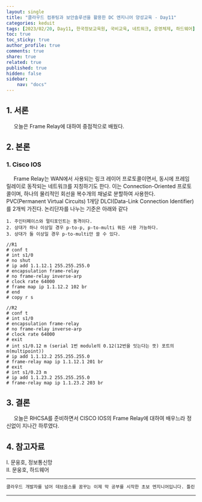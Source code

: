 ```yaml
---
layout: single
title: "클라우드 컴퓨팅과 보안솔루션을 활용한 DC 엔지니어 양성교육 - Day11"
categories: keduit
tags: [2023/02/20, Day11, 한국정보교육원, 국비교육, 네트워크, 운영체제, 하드웨어]
toc: true
toc_sticky: true
author_profile: true
comments: true
share: true
related: true
published: true
hidden: false
sidebar: 
    nav: "docs"
---
```


## 1. 서론  

&nbsp;&nbsp;&nbsp;&nbsp; 오늘은 Frame Relay에 대하여 중점적으로 배웠다.

## 2. 본론  

### 1. Cisco IOS  

&nbsp;&nbsp;&nbsp;&nbsp; Frame Relay는 WAN에서 사용되는 링크 레이어 프로토콜이면서, 동시에 프레임 릴레이로 동작되는 네트워크를 지칭하기도 한다. 이는 Connection-Oriented 프로토콜이며, 하나의 물리적인 회선을 복수개의 채널로 분할하여 사용한다. PVC(Permanent Virtual Circuits) 1개당 DLCI(Data-Link Connection Identifier)를 2개씩 가진다. 논리단자를 나누는 기준은 아래와 같다

```
1. 주인터페이스와 멀티포인트는 동격이다.
2. 상대가 하나 이상일 경우 p-to-p, p-to-multi 뭐든 사용 가능하다.
3. 상대가 둘 이상일 경우 p-to-multi만 쓸 수 있다.
```

```
//R1
# conf t
# int s1/0
# no shut
# ip add 1.1.12.1 255.255.255.0
# encapsulation frame-relay
# no frame-relay inverse-arp
# clock rate 64000
# frame map ip 1.1.12.2 102 br 
# end
# copy r s
```

```
//R2
# conf t
# int s1/0
# encapsulation frame-relay
# no frame-relay inverse-arp
# clock rate 64000
# exit
# int s1/0.12 m (serial 1번 module의 0.12(12번을 잇는다는 뜻) 포트의 m(multipoint))
# ip add 1.1.12.2 255.255.255.0
# frame-relay map ip 1.1.12.1 201 br
# exit
# int s1/0.23 m
# ip add 1.1.23.2 255.255.255.0
# frame-relay map ip 1.1.23.2 203 br
```

## 3. 결론  

&nbsp;&nbsp;&nbsp;&nbsp; 오늘은 RHCSA를 준비하면서 CISCO IOS의 Frame Relay에 대하여 배우느라 정신없이 지나간 하루였다.

## 4. 참고자료  

Ⅰ. 문웅호, 정보통신망   
Ⅱ. 문웅호, 하드웨어

---

```bash
클라우드 개발자를 넘어 데브옵스를 꿈꾸는 이제 막 공부를 시작한 초보 엔지니어입니다. 틀린 점이 있으면 친절하게 댓글 부탁드립니다. :)
```

---

